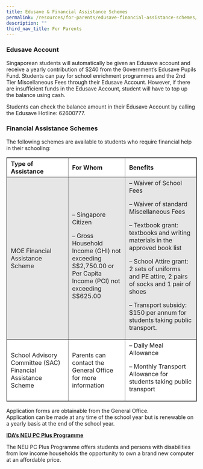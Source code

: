 ```yaml
---
title: Edusave & Financial Assistance Schemes
permalink: /resources/for-parents/edusave-financial-assistance-schemes/
description: ""
third_nav_title: For Parents
---
```

### **Edusave Account**

Singaporean students will automatically be given an Edusave account and receive a yearly contribution of $240 from the Government’s Edusave Pupils Fund. Students can pay for school enrichment programmes and the 2nd Tier Miscellaneous Fees through their Edusave Account. However, if there are insufficient funds in the Edusave Account, student will have to top up the balance using cash.

Students can check the balance amount in their Edusave Account by calling the Edusave Hotline: 62600777.

### **Financial Assistance Schemes**

The following schemes are available to students who require financial help in their schooling:

<table border="1" style="box-sizing: inherit; border-collapse: collapse; border-spacing: 0px; max-width: 100%; width: 731px;"><tbody style="box-sizing: inherit;"><tr style="box-sizing: inherit; background: rgb(255, 255, 255);"><td style="box-sizing: inherit; padding: 5px 10px; width: 239px;"><strong style="box-sizing: inherit; font-weight: bold;">Type of Assistance</strong></td><td style="box-sizing: inherit; padding: 5px 10px; width: 200px;"><strong style="box-sizing: inherit; font-weight: bold;">For Whom</strong></td><td style="box-sizing: inherit; padding: 5px 10px; width: 274px;"><strong style="box-sizing: inherit; font-weight: bold;">Benefits</strong></td></tr><tr style="box-sizing: inherit; background: rgb(230, 230, 230);"><td style="box-sizing: inherit; padding: 5px 10px; width: 239px;">MOE Financial Assistance Scheme</td><td style="box-sizing: inherit; padding: 5px 10px; width: 200px;">– Singapore Citizen<p style="box-sizing: inherit; font-size: 1em;"></p><p style="box-sizing: inherit; font-size: 1em;">– Gross Household Income (GHI) not exceeding S$2,750.00 or Per Capita Income (PCI) not exceeding S$625.00</p></td><td style="box-sizing: inherit; padding: 5px 10px; width: 274px;">– Waiver of School Fees<p style="box-sizing: inherit; font-size: 1em;"></p><p style="box-sizing: inherit; font-size: 1em;">– Waiver of standard Miscellaneous Fees</p><p style="box-sizing: inherit; font-size: 1em;">– Textbook grant: textbooks and writing materials in the approved book list</p><p style="box-sizing: inherit; font-size: 1em;">– School Attire grant: 2 sets of uniforms and PE attire, 2 pairs of socks and 1 pair of shoes</p><p style="box-sizing: inherit; font-size: 1em;">– Transport subsidy: $150 per annum for students taking public transport.</p></td></tr><tr style="box-sizing: inherit; background: rgb(255, 255, 255);"><td style="box-sizing: inherit; padding: 5px 10px; width: 239px;">School Advisory Committee (SAC) Financial Assistance Scheme</td><td style="box-sizing: inherit; padding: 5px 10px; width: 200px;">Parents can contact the General Office for more information</td><td style="box-sizing: inherit; padding: 5px 10px; width: 274px;">– Daily Meal Allowance<p style="box-sizing: inherit; font-size: 1em;"></p><p style="box-sizing: inherit; font-size: 1em;">– Monthly Transport Allowance for students taking public transport</p></td></tr></tbody></table>

Application forms are obtainable from the General Office.  
Application can be made at any time of the school year but is renewable on a yearly basis at the end of the school year.

[**IDA’s NEU PC Plus Programme**](https://marsilingsec.moe.edu.sg/resources/for-parents/idas-neu-pc-plus-programme/)

The NEU PC Plus Programme offers students and persons with disabilities from low income households the opportunity to own a brand new computer at an affordable price.